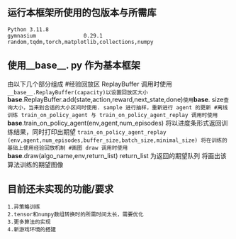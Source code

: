 
## 运行本框架所使用的包版本与所需库
	Python 3.11.8
	gymnasium               0.29.1
	random,tqdm,torch,matplotlib,collections,numpy


## 使用__base__. py 作为基本框架


由以下几个部分组成
	#经验回放区 ReplayBuffer 
		调用时使用 `__base__.ReplayBuffer(capacity)以设置回放区大小
			`__base__.ReplayBuffer.add(state,action,reward,next_state,done)`
			使用 `__base__. size` 查询大小，当来到合适的大小区间时使用. sample 进行抽样，重新进行 agent 的更新
	#离线训练 train_on_policy_agent 与 train_on_policy_agent_replay
		调用时使用 `__base__.train_on_policy_agent(env,agent,num_episodes)
			将以进度条形式返回训练结果，同时打印出期望
				`train_on_policy_agent_replay (env,agent,num_episodes,buffer_size,batch_size,minimal_size)
				将在训练的基础上使用经验回放机制
	#画图 draw
		调用时使用 `__base__.draw(algo_name,env,return_list)
			return_list 为返回的期望队列
			将画出该算法训练的期望图像

## 目前还未实现的功能/要求
	1.异策略训练
	2.tensor和numpy数组转换时的所需时间太长，需要优化
	3.更多算法的实现
	4.新游戏环境的搭建